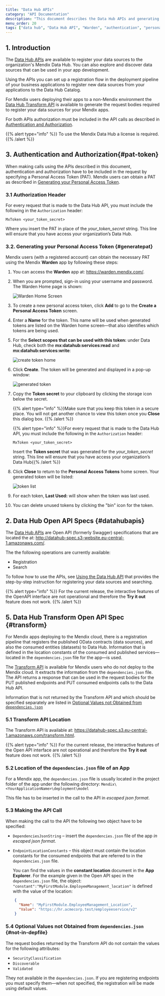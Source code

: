 ```yaml
---
title: "Data Hub APIs"
category: "API Documentation"
description: "This document describes the Data Hub APIs and generating the Personal Access Token."
menu_order: 20
tags: ["data hub", "Data Hub API", "Warden", "authentication", "personal access token"]
---
```


## 1. Introduction

The [Data Hub APIs](#datahubapis) are available to register your data sources to the organization's Mendix Data Hub. You can also explore and discover data sources that can be used in your app development.

Using the APIs you can set up a registration flow in the deployment pipeline of your business applications to register new data sources from your applications to the Data Hub Catalog.

For Mendix users deploying their apps to a non-Mendix environment the [Data Hub Transform API](#transform) is available to generate the request bodies required to register your data sources for your Mendix apps.

For both APIs authorization must be included in the API calls as described in [Authentication and Authorization](#pat-token).

{{% alert type="info" %}}
To use the Mendix Data Hub a license is required.
{{% /alert %}}

## 3. Authentication and Authorization{#pat-token}

When making calls using the APIs described in this document, authentication and authorization have to be included in the request by specifying a Personal Access Token (PAT). Mendix users can obtain a PAT as described in [Generating your Personal Access Token](#generatepat).

### 3.1 Authorization Header

For every request that is made to the Data Hub API, you must include the following in the `Authorization` header:

 `MxToken <your_token_secret> `

Where you insert the PAT in place of the *your_token_secret* string. This line will ensure that you have access your organization’s Data Hub.

### 3.2. Generating your Personal Access Token {#generatepat}

Mendix users (with a registered account) can obtain the necessary PAT using the Mendix **Warden** app by following these steps:

1. You can access the **Warden** app at: https://warden.mendix.com/.

2. When you are prompted, sign-in using your username and password. The Warden Home page is shown:

    ![Warden Home Screen](attachments/dta-hub-apis/warden-home-screen.png)

3. To create a new personal access token, click **Add** to go to the **Create a Personal Access Token** screen.

4. Enter a **Name** for the token. This name will be used when generated tokens are listed on the Warden home screen—that also identifies which tokens are being used.

5. For the **Select scopes that can be used with this token:** under Data Hub, check both the **mx:datahub:services:read** and **mx:datahub:services:write**:

    ![create token home](attachments/dta-hub-apis/create-pat-token.png)

6. Click **Create**. The token will be generated and displayed in a pop-up window:

    ![generated token](attachments/dta-hub-apis/generated-pat-token.png)

7. Copy the **Token secret** to your clipboard by clicking the storage icon below the secret.

    {{% alert type="info" %}}Make sure that you keep this token in a secure place. You will not get another chance to view this token once you **Close** this dialog box.  {{% /alert %}}

    {{% alert type="info" %}}For every request that is made to the Data Hub API, you must include the following in the `Authorization` header:

    ```MxToken <your_token_secret>```

    Insert the **Token secret** that was generated for the *your_token_secret* string. This line will ensure that you have access your organization’s Data Hub{{% /alert %}}

8. Click **Close** to return to the **Personal Access Tokens** home screen. Your generated token will be listed:

    ![token list](attachments/dta-hub-apis/token-list.png)

9. For each token, **Last Used:** will show when the token was last used.

10. You can delete unused tokens by clicking the "bin" icon for the token.

## 2. Data Hub Open API Specs {#datahubapis}

The [Data Hub APIs](http://datahub-spec.s3-website.eu-central-1.amazonaws.com/) are Open API (formerly Swagger) specifications that are located the at: http://datahub-spec.s3-website.eu-central-1.amazonaws.com/.

The the following operations are currently available:

* Registration
* Search

To follow how to use the APIs, see [Using the Data Hub API](/data-hub/general/data-hub-api-how-to) that provides the step-by-step instruction for registering your data sources and searching.

{{% alert type="info" %}}
For the current release, the interactive features of the OpenAPI interface are not operational and therefore the **Try it out** feature does not work.
{{% /alert %}}

## 5. Data Hub Transform Open API Spec {#transform}

For Mendix apps deploying to the Mendix cloud, there is a registration pipeline that registers the published OData contracts (data sources), and also the consumed entities (datasets) to Data Hub. Information that is defined in the location constants of the consumed and published services—located in the `dependencies.json` file for the app—is used.

The [Transform API](https://datahub-spec.s3.eu-central-1.amazonaws.com/transform.html) is available for Mendix users who do not deploy to the Mendix cloud. It extracts the information from the `dependencies.json` file. The API returns a response that can be used in the request bodies for the PUT published endpoints and PUT consumed endpoints calls to the Data Hub API.

Information that is not returned by the Transform API and which should be specified separately are listed in [Optional Values not Obtained from `dependencies.json`](#not-in-depfile)

### 5.1 Transform API Location

The Transform API is available at: https://datahub-spec.s3.eu-central-1.amazonaws.com/transform.html.

{{% alert type="info" %}}
For the current release, the interactive features of the Open API interface are not operational and therefore the **Try it out** feature does not work.
{{% /alert %}}

### 5.2 Location of the `dependencies.json` file of an App

For a Mendix app, the `dependencies.json` file is usually located in the project folder of the app under the following directory: `Mendix\<YourApplicationName>\deployment\model`

This file has to be inserted in the call to the API in *escaped json format*.

### 5.3 Making the API Call

When making the call to the API the following two object have to be specified:

* `DependenciesJsonString` – insert the `dependencies.json` file of the app *in escaped json format*.
* `EndpointLocationConstants` – this object must contain the location constants for the consumed endpoints that are referred to in the `dependencies.json` file.

    You can find the values in the **constant location** document in the **App Explorer**. For the example given in the Open API  spec in the `dependencies.json` file, the object:
`"constant":"MyFirstModule.EmployeeManagement_location"` is defined with the value of the location:
```json  "EndpointLocationConstants": [
    {
      "Name": "MyFirstModule.EmployeeManagement_Location",
      "Value": "https://hr.acmecorp.test/employeeservice/v2"
    }
 ```

### 5.4 Optional Values not Obtained from `dependencies.json` {#not-in-depfile}

The request bodies returned by the Transform API do not contain the values for the following attributes:

* `SecurityClassification`
* `Discoverable`
* `Validated`

They not available in the `dependencies.json`. If you are registering endpoints you must specify them—when not specified, the registration will be made using default values.
